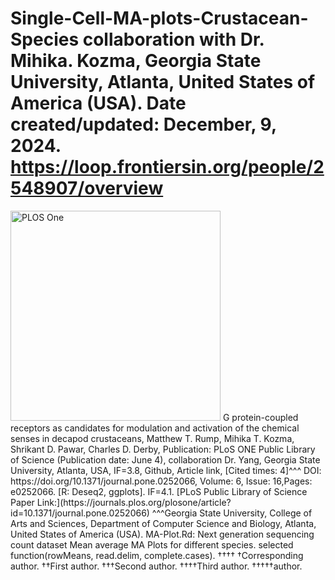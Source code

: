 # Single-Cell-MA-plots-Crustacean-Species collaboration with Dr. Mihika. Kozma, Georgia State University, Atlanta, United States of America (USA). Date created/updated: December, 9, 2024. https://loop.frontiersin.org/people/2548907/overview
<img width="336" alt="PLOS One" src="https://github.com/spawar2/Single-Cell-MA-plots-Crustacean-Species/assets/25118302/355cb361-4aa0-4e7c-8f45-ea0cefcb540d">
G protein-coupled receptors as candidates for modulation and activation of the chemical senses in decapod crustaceans, Matthew T. Rump, Mihika T. Kozma, Shrikant D. Pawar, Charles D. Derby, Publication: PLoS ONE Public Library of Science (Publication date: June 4), collaboration Dr. Yang, Georgia State University, Atlanta, USA, IF=3.8, Github, Article link, [Cited times: 4]^^^ DOI: https://doi.org/10.1371/journal.pone.0252066,  Volume: 6, Issue: 16,Pages: e0252066.
[R: Deseq2, ggplots]. IF=4.1.
[PLoS Public Library of Science Paper Link:](https://journals.plos.org/plosone/article?id=10.1371/journal.pone.0252066)
^^^Georgia State University, College of Arts and Sciences, Department of Computer Science and Biology, Atlanta, United States of America (USA). 
MA-Plot.Rd: Next generation sequencing count dataset Mean average MA Plots for different species.
selected function(rowMeans, read.delim, complete.cases).
††††
†Corresponding author. ††First author. †††Second author. ††††Third author. †††††author.
